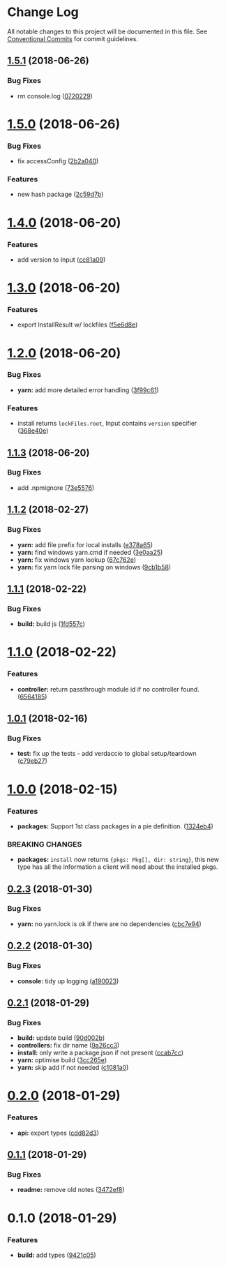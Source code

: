 # Change Log

All notable changes to this project will be documented in this file.
See [Conventional Commits](https://conventionalcommits.org) for commit guidelines.

<a name="1.5.1"></a>
## [1.5.1](https://github.com/pie-framework/pie-cli-libs/compare/v1.5.0...v1.5.1) (2018-06-26)


### Bug Fixes

* rm console.log ([0720229](https://github.com/pie-framework/pie-cli-libs/commit/0720229))




<a name="1.5.0"></a>
# [1.5.0](https://github.com/pie-framework/pie-cli-libs/compare/v1.4.0...v1.5.0) (2018-06-26)


### Bug Fixes

* fix accessConfig ([2b2a040](https://github.com/pie-framework/pie-cli-libs/commit/2b2a040))


### Features

* new hash package ([2c59d7b](https://github.com/pie-framework/pie-cli-libs/commit/2c59d7b))




<a name="1.4.0"></a>
# [1.4.0](https://github.com/pie-framework/pie-cli-libs/compare/v1.3.0...v1.4.0) (2018-06-20)


### Features

* add version to Input ([cc81a09](https://github.com/pie-framework/pie-cli-libs/commit/cc81a09))




<a name="1.3.0"></a>
# [1.3.0](https://github.com/pie-framework/pie-cli-libs/compare/v1.2.0...v1.3.0) (2018-06-20)


### Features

* export InstallResult w/ lockfiles ([f5e6d8e](https://github.com/pie-framework/pie-cli-libs/commit/f5e6d8e))




<a name="1.2.0"></a>
# [1.2.0](https://github.com/pie-framework/pie-cli-libs/compare/v1.1.3...v1.2.0) (2018-06-20)


### Bug Fixes

* **yarn:** add more detailed error handling ([3f99c61](https://github.com/pie-framework/pie-cli-libs/commit/3f99c61))


### Features

* install returns `lockFiles.root`, Input contains `version` specifier ([368e40e](https://github.com/pie-framework/pie-cli-libs/commit/368e40e))




<a name="1.1.3"></a>
## [1.1.3](https://github.com/pie-framework/pie-cli-libs/compare/v1.1.2...v1.1.3) (2018-06-20)


### Bug Fixes

* add .npmignore ([73e5576](https://github.com/pie-framework/pie-cli-libs/commit/73e5576))




<a name="1.1.2"></a>
## [1.1.2](https://github.com/PieLabs/pie-cli-libs/compare/v1.1.1...v1.1.2) (2018-02-27)


### Bug Fixes

* **yarn:** add file prefix for local installs ([e378a65](https://github.com/PieLabs/pie-cli-libs/commit/e378a65))
* **yarn:** find windows yarn.cmd if needed ([3e0aa25](https://github.com/PieLabs/pie-cli-libs/commit/3e0aa25))
* **yarn:** fix windows yarn lookup ([67c762e](https://github.com/PieLabs/pie-cli-libs/commit/67c762e))
* **yarn:** fix yarn lock file parsing on windows ([9cb1b58](https://github.com/PieLabs/pie-cli-libs/commit/9cb1b58))




<a name="1.1.1"></a>
## [1.1.1](https://github.com/PieLabs/pie-cli-libs/compare/v1.1.0...v1.1.1) (2018-02-22)


### Bug Fixes

* **build:** build js ([1fd557c](https://github.com/PieLabs/pie-cli-libs/commit/1fd557c))




<a name="1.1.0"></a>
# [1.1.0](https://github.com/PieLabs/pie-cli-libs/compare/v1.0.1...v1.1.0) (2018-02-22)


### Features

* **controller:** return passthrough module id if no controller found. ([6564185](https://github.com/PieLabs/pie-cli-libs/commit/6564185))




<a name="1.0.1"></a>
## [1.0.1](https://github.com/PieLabs/pie-cli-libs/compare/v1.0.0...v1.0.1) (2018-02-16)


### Bug Fixes

* **test:** fix up the tests - add verdaccio to global setup/teardown ([c79eb27](https://github.com/PieLabs/pie-cli-libs/commit/c79eb27))




<a name="1.0.0"></a>
# [1.0.0](https://github.com/PieLabs/pie-cli-libs/compare/v0.2.3...v1.0.0) (2018-02-15)


### Features

* **packages:** Support 1st class packages in a pie definition. ([1324eb4](https://github.com/PieLabs/pie-cli-libs/commit/1324eb4))


### BREAKING CHANGES

* **packages:** `install` now returns `{pkgs: Pkg[], dir: string}`, this new type has all the information a client will need about the installed pkgs.




<a name="0.2.3"></a>
## [0.2.3](https://github.com/PieLabs/pie-cli-libs/compare/v0.2.2...v0.2.3) (2018-01-30)


### Bug Fixes

* **yarn:** no yarn.lock is ok if there are no dependencies ([cbc7e94](https://github.com/PieLabs/pie-cli-libs/commit/cbc7e94))




<a name="0.2.2"></a>
## [0.2.2](https://github.com/PieLabs/pie-cli-libs/compare/v0.2.1...v0.2.2) (2018-01-30)


### Bug Fixes

* **console:** tidy up logging ([a190023](https://github.com/PieLabs/pie-cli-libs/commit/a190023))




<a name="0.2.1"></a>
## [0.2.1](https://github.com/PieLabs/pie-cli-libs/compare/v0.2.0...v0.2.1) (2018-01-29)


### Bug Fixes

* **build:** update build ([90d002b](https://github.com/PieLabs/pie-cli-libs/commit/90d002b))
* **controllers:** fix dir name ([9a26cc3](https://github.com/PieLabs/pie-cli-libs/commit/9a26cc3))
* **install:** only write a package.json if not present ([ccab7cc](https://github.com/PieLabs/pie-cli-libs/commit/ccab7cc))
* **yarn:** optimise build ([3cc265e](https://github.com/PieLabs/pie-cli-libs/commit/3cc265e))
* **yarn:** skip add if not needed ([c1081a0](https://github.com/PieLabs/pie-cli-libs/commit/c1081a0))




<a name="0.2.0"></a>
# [0.2.0](https://github.com/PieLabs/pie-cli-libs/compare/v0.1.1...v0.2.0) (2018-01-29)


### Features

* **api:** export types ([cdd82d3](https://github.com/PieLabs/pie-cli-libs/commit/cdd82d3))




<a name="0.1.1"></a>
## [0.1.1](https://github.com/PieLabs/pie-cli-libs/compare/v0.1.0...v0.1.1) (2018-01-29)


### Bug Fixes

* **readme:** remove old notes ([3472ef8](https://github.com/PieLabs/pie-cli-libs/commit/3472ef8))




<a name="0.1.0"></a>
# 0.1.0 (2018-01-29)


### Features

* **build:** add types ([9421c05](https://github.com/PieLabs/pie-cli-libs/commit/9421c05))
